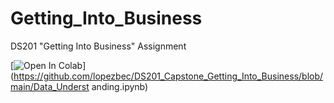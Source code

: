 # Getting_Into_Business
DS201 "Getting Into Business" Assignment


[![Open In Colab](https://colab.research.google.com/assets/colabbadge.svg)](https://github.com/lopezbec/DS201_Capstone_Getting_Into_Business/blob/main/Data_Underst
anding.ipynb) 

